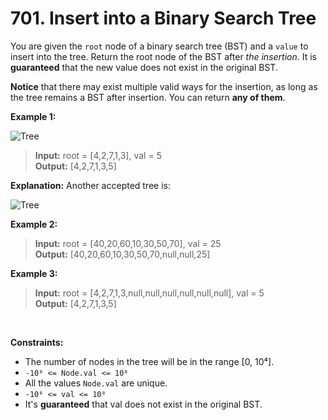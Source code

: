 # 701. Insert into a Binary Search Tree

You are given the `root` node of a binary search tree (BST) and a `value` to insert into the tree. Return the root node of the BST after *the insertion*. It is **guaranteed** that the new value does not exist in the original BST.

**Notice** that there may exist multiple valid ways for the insertion, as long as the tree remains a BST after insertion. You can return **any of them**.

**Example 1:**

![Tree](https://assets.leetcode.com/uploads/2020/10/05/insertbst.jpg)

>**Input:** root = [4,2,7,1,3], val = 5 <br>
**Output:** [4,2,7,1,3,5] <br>

**Explanation:** Another accepted tree is:

![Tree](https://assets.leetcode.com/uploads/2020/10/05/bst.jpg)

**Example 2:**

>**Input:** root = [40,20,60,10,30,50,70], val = 25 <br>
**Output:** [40,20,60,10,30,50,70,null,null,25]

**Example 3:**

>**Input:** root = [4,2,7,1,3,null,null,null,null,null,null], val = 5 <br>
**Output:** [4,2,7,1,3,5]

<br>

**Constraints:**

- The number of nodes in the tree will be in the range [0, 10⁴].
- `-10⁸ <= Node.val <= 10⁸`
- All the values `Node.val` are unique.
- `-10⁸ <= val <= 10⁸`
- It's **guaranteed** that val does not exist in the original BST.